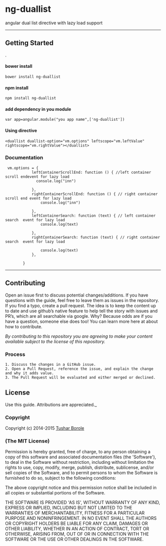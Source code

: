 
ng-duallist
===================

angular dual list directive with lazy load support

----------


Getting Started
-------------

.

####  **bower install**

    bower install ng-duallist

####  **npm install**

    npm install ng-duallist

####  **add dependency in you module**

    var app=angular.module("you app name",['ng-duallist'])
####  **Using directive**

    <duallist duallist-option="vm.options" leftscope="vm.leftValue" rightscope="vm.rightValue"></duallist> 


### Documentation





    
     vm.options = {
                leftContainerScrollEnd: function () { //left container scroll endevent for lazy load
                  console.log("inn")
                    
                },
                rightContainerScrollEnd: function () { // right container scroll end event for lazy load
                    console.log("inn")
                    
                },
                leftContainerSearch: function (text) { // left container search  event for lazy load
                    console.log(text)

                },
                rightContainerSearch: function (text) { // right container search  event for lazy load

                    console.log(text)
                },

            }

   




----------

## Contributing

Open an issue first to discuss potential changes/additions. If you have questions with the guide, feel free to leave them as issues in the repository. If you find a typo, create a pull request. The idea is to keep the content up to date and use github’s native feature to help tell the story with issues and PR’s, which are all searchable via google. Why? Because odds are if you have a question, someone else does too! You can learn more here at about how to contribute.

*By contributing to this repository you are agreeing to make your content available subject to the license of this repository.*

### Process
    1. Discuss the changes in a GitHub issue.
    2. Open a Pull Request, reference the issue, and explain the change and why it adds value.
    3. The Pull Request will be evaluated and either merged or declined.

## License

 Use this guide. Attributions are appreciated._

### Copyright

Copyright (c) 2014-2015 [Tushar Borole](http://www.tusharborole.com)

### (The MIT License)
Permission is hereby granted, free of charge, to any person obtaining
a copy of this software and associated documentation files (the
'Software'), to deal in the Software without restriction, including
without limitation the rights to use, copy, modify, merge, publish,
distribute, sublicense, and/or sell copies of the Software, and to
permit persons to whom the Software is furnished to do so, subject to
the following conditions:

The above copyright notice and this permission notice shall be
included in all copies or substantial portions of the Software.

THE SOFTWARE IS PROVIDED 'AS IS', WITHOUT WARRANTY OF ANY KIND,
EXPRESS OR IMPLIED, INCLUDING BUT NOT LIMITED TO THE WARRANTIES OF
MERCHANTABILITY, FITNESS FOR A PARTICULAR PURPOSE AND NONINFRINGEMENT.
IN NO EVENT SHALL THE AUTHORS OR COPYRIGHT HOLDERS BE LIABLE FOR ANY
CLAIM, DAMAGES OR OTHER LIABILITY, WHETHER IN AN ACTION OF CONTRACT,
TORT OR OTHERWISE, ARISING FROM, OUT OF OR IN CONNECTION WITH THE
SOFTWARE OR THE USE OR OTHER DEALINGS IN THE SOFTWARE.







